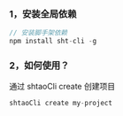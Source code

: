 ### 1，安装全局依赖

```javascript
// 安装脚手架依赖
npm install sht-cli -g
```

### 2，如何使用？

通过 shtaoCli create <project-name>创建项目

```javascript
shtaoCli create my-project
```
